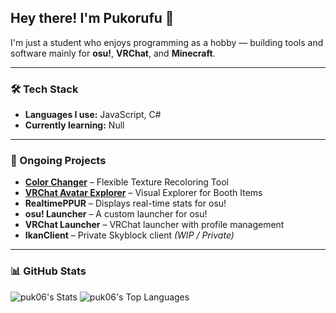 ## Hey there! I'm Pukorufu 👋

I'm just a student who enjoys programming as a hobby — building tools and software mainly for **osu!**, **VRChat**, and **Minecraft**.

---

### 🛠️ Tech Stack

- **Languages I use:** JavaScript, C#
- **Currently learning:** Null

---

### 🚧 Ongoing Projects

- [**Color Changer**](https://pukorufu.booth.pm/items/6519471) – Flexible Texture Recoloring Tool
- [**VRChat Avatar Explorer**](https://pukorufu.booth.pm/items/6372968) – Visual Explorer for Booth Items
- **RealtimePPUR** – Displays real-time stats for osu!
- **osu! Launcher** – A custom launcher for osu!
- **VRChat Launcher** – VRChat launcher with profile management
- **IkanClient** – Private Skyblock client *(WIP / Private)*

---

### 📊 GitHub Stats

![puk06's Stats](https://github-readme-stats.vercel.app/api?username=puk06&theme=react&show_icons=true&hide_border=true&count_private=true)  ![puk06's Top Languages](https://github-readme-stats.vercel.app/api/top-langs/?username=puk06&theme=react&show_icons=true&hide_border=true&layout=compact)

